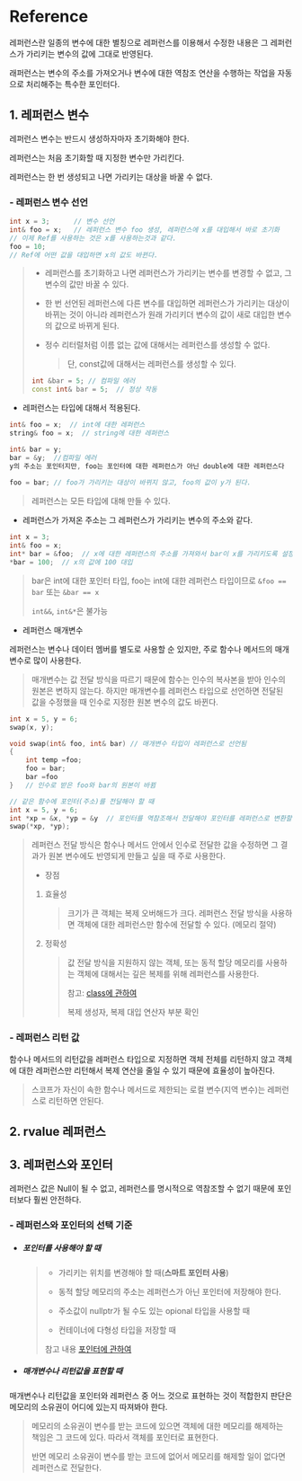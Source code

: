 # Reference

레퍼런스란 일종의 변수에 대한 별칭으로 레퍼런스를 이용해서 수정한 내용은 그 레퍼런스가 가리키는 변수의 값에 그대로 반영된다.

래퍼런스는 변수의 주소를 가져오거나 변수에 대한 역참조 연산을 수행하는 작업을 자동으로 처리해주는 특수한 포인터다.



## 1. 레퍼런스 변수

레퍼런스 변수는 반드시 생성하자마자 초기화해야 한다. 

레퍼런스는 처음 초기화할 때 지정한 변수만 가리킨다. 

레퍼런스는 한 번 생성되고 나면 가리키는 대상을 바꿀 수 없다.

### - 레퍼런스 변수 선언

```c++
int x = 3;      // 변수 선언
int& foo = x;	// 레퍼런스 변수 foo 생성, 레퍼런스에 x를 대입해서 바로 초기화
// 이제 Ref를 사용하는 것은 x를 사용하는것과 같다.
foo = 10;
// Ref에 어떤 값을 대입하면 x의 값도 바뀐다.
```

> - 레퍼런스를 초기화하고 나면 레퍼런스가 가리키는 변수를 변경할 수 없고, 그 변수의 값만 바꿀 수 있다.
>
> - 한 번 선언된 레퍼런스에 다른 변수를 대입하면 레퍼런스가 가리키는 대상이 바뀌는 것이 아니라 레퍼런스가 원래 가리키더 변수의 값이 새로 대입한 변수의 값으로 바뀌게 된다.
>
> - 정수 리터럴처럼 이름 없는 값에 대해서는 레퍼런스를 생성할 수 없다.
>
>   > 단, const값에 대해서는 레퍼런스를 생성할 수 있다.
>
> ```c++
> int &bar = 5; // 컴파일 에러
> const int& bar = 5;  // 정상 작동
> ```
>



- 레퍼런스는 타입에 대해서 적용된다.

 ```c++
 int& foo = x;  // int에 대한 레퍼런스
 string& foo = x;  // string에 대한 레퍼런스
 
 int& bar = y;  
 bar = &y;  //컴파일 에러
 y의 주소는 포인터지만, foo는 포인터에 대한 레퍼런스가 아닌 double에 대한 레퍼런스다
     
 foo = bar; // foo가 가리키는 대상이 바뀌지 않고, foo의 값이 y가 된다.
 ```

>레퍼런스는 모든 타입에 대해 만들 수 있다.




- 레퍼런스가 가져온 주소는 그 레퍼런스가 가리키는 변수의 주소와 같다.


```c++
int x = 3;
int& foo = x;
int* bar = &foo;  // x에 대한 레퍼런스의 주소를 가져와서 bar이 x를 가리키도록 설정
*bar = 100;  // x의 값에 100 대입
```

> bar은 int에 대한 포인터 타입, foo는 int에 대한 레퍼런스 타입이므로 `&foo == bar` 또는 `&bar == x`
>
> `int&&`, `int&*`은 불가능



- 레퍼런스 매개변수

레퍼런스는 변수나 데이터 멤버를 별도로 사용할 순 있지만, 주로 함수나 메서드의 매개변수로 많이 사용한다. 

> 매개변수는 값 전달 방식을 따르기 때문에 함수는 인수의 복사본을 받아 인수의 원본은 변하지 않는다. 하지만 매개변수를 레퍼런스 타입으로 선언하면 전달된 값을 수정했을 때 인수로 지정한 원본 변수의 값도 바뀐다.

```c++
int x = 5, y = 6;
swap(x, y);

void swap(int& foo, int& bar) // 매개변수 타입이 레퍼런스로 선언됨
{
    int temp =foo;
    foo = bar;
    bar =foo
}   // 인수로 받은 foo와 bar의 원본이 바뀜

// 같은 함수에 포인터(주소)를 전달해야 할 때
int x = 5, y = 6;  
int *xp = &x, *yp = &y  // 포인터를 역참조해서 전달해야 포인터를 레퍼런스로 변환할 수 있다. 
swap(*xp, *yp);
```

> 레퍼런스 전달 방식은 함수나 메서드 안에서 인수로 전달한 값을 수정하면 그 결과가 원본 변수에도 반영되게 만들고 싶을 때 주로 사용한다.
>
> - 장점
>
> 1. 효율성
>
>    >크기가 큰 객체는 복제 오버해드가 크다. 레퍼런스 전달 방식을 사용하면 객체에 대한 레퍼런스만 함수에 전달할 수 있다. (메모리 절약)
>
> 2. 정확성
>
>    >값 전달 방식을 지원하지 않는 객체, 또는 동적 할당 메모리를 사용하는 객체에 대해서는 깊은 복제를 위해 레퍼런스를 사용한다.
>    >
>    >참고: [class에 관하여](https://github.com/HibernationNo1/TIL/blob/master/study_C%2B%2B/class%EC%97%90%20%EA%B4%80%ED%95%98%EC%97%AC.md)
>    >
>    >복제 생성자, 복제 대입 연산자 부분 확인



### - 레퍼런스 리턴 값

함수나 메서드의 리턴값을 레퍼런스 타입으로 지정하면 객체 전체를 리턴하지 않고 객체에 대한 레퍼런스만 리턴해서 복제 연산을 줄일 수 있기 때문에 효율성이 높아진다.

> 스코프가 자신이 속한 함수나 메서드로 제한되는 로컬 변수(지역 변수)는 레퍼런스로 리턴하면 안된다.





## 2. rvalue 레퍼런스



## 3. 레퍼런스와 포인터

레퍼런스 값은 Null이 될 수 없고, 레퍼런스를 명시적으로 역참조할 수 없기 때문에 포인터보다 훨씬 안전하다.

### - 레퍼런스와 포인터의 선택 기준

- #####  포인터를 사용해야 할 때

  > - 가리키는 위치를 변경해야 할 때(**스마트 포인터 사용**)
  >
  > - 동적 할당 메모리의 주소는 레퍼런스가 아닌 포인터에 저장해야 한다.
  >
  > - 주소값이 nullptr가 될 수도 있는 opional 타입을 사용할 때
  >
  > - 컨테이너에 다형성 타입을 저장할 때
  >
  > 참고 내용 [포인터에 관하여](https://github.com/HibernationNo1/TIL/blob/master/study_C%2B%2B/pointer%EC%97%90%20%EA%B4%80%ED%95%98%EC%97%AC.md)



- ##### 매개변수나 리턴값을 표현할 때

매개변수나 리턴값을 포인터와 레퍼런스 중 어느 것으로 표현하는 것이 적합한지 판단은 메모리의 소유권이 어디에 있는지 따져봐야 한다.

>메모리의 소유권이 변수를 받는 코드에 있으면 객체에 대한 메모리를 해제하는 책임은 그 코드에 있다. 따라서 객체를 포인터로 표현한다.
>
>반면 메모리 소유권이 변수를 받는 코드에 없어서 메모리를 해제할 일이 없다면 레퍼런스로 전달한다.